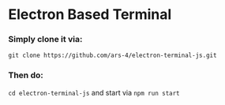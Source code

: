 # Electron Based Terminal
### Simply clone it via:
 `git clone https://github.com/ars-4/electron-terminal-js.git`
<br>

### Then do:
`cd electron-terminal-js`
and start via 
`npm run start`